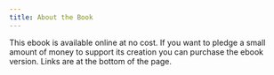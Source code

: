 ```yaml
---
title: About the Book
---
```


This ebook is available online at no cost. If you want to pledge a small amount of money to support its creation you can purchase the ebook version. Links are at the bottom of the page.
